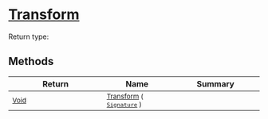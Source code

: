 # [Transform](./TranslatePreproc-100663868.md)


Return type:
## Methods

| Return | Name | Summary | 
| --- | --- | --- | 
| <sub>[Void](https://docs.microsoft.com/en-us/dotnet/api/System.Void)</sub><img width=200/>| <sub>[Transform](./TranslatePreproc-100663868.md) ( [`Signature`](./../../../../Signature.md) )</sub>| <sub></sub><img width=200/>| <br>


